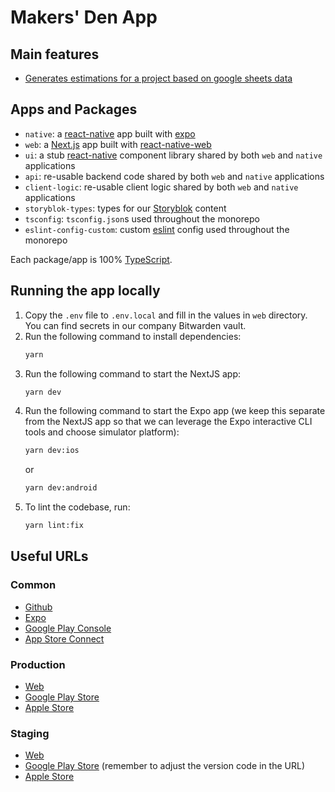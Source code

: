 # Makers' Den App

## Main features

- [Generates estimations for a project based on google sheets data](https://github.com/Makers-Den/makersden-app/tree/main/docs/features/generate-estimation-based-on-google-sheet-data.md)

## Apps and Packages

- `native`: a [react-native](https://reactnative.dev/) app built with [expo](https://docs.expo.dev/)
- `web`: a [Next.js](https://nextjs.org/) app built with [react-native-web](https://necolas.github.io/react-native-web/)
- `ui`: a stub [react-native](https://reactnative.dev/) component library shared by both `web` and `native` applications
- `api`: re-usable backend code shared by both `web` and `native` applications
- `client-logic`: re-usable client logic shared by both `web` and `native` applications
- `storyblok-types`: types for our [Storyblok](https://www.storyblok.com/) content
- `tsconfig`: `tsconfig.json`s used throughout the monorepo
- `eslint-config-custom`: custom [eslint](https://eslint.org/) config used throughout the monorepo

Each package/app is 100% [TypeScript](https://www.typescriptlang.org/).

## Running the app locally

1. Copy the `.env` file to `.env.local` and fill in the values in `web` directory. You can find secrets in our company Bitwarden vault.
2. Run the following command to install dependencies:
   ```sh
   yarn
   ```
3. Run the following command to start the NextJS app:
   ```sh
   yarn dev
   ```
4. Run the following command to start the Expo app (we keep this separate from the NextJS app so that we can leverage the Expo interactive CLI tools and choose simulator platform):
   ```sh
   yarn dev:ios
   ```
   or
   ```sh
   yarn dev:android
   ```
5. To lint the codebase, run:
   ```sh
   yarn lint:fix
   ```
## Useful URLs

### Common

- [Github](https://github.com/Makers-Den/makersden-app)
- [Expo](https://expo.dev/accounts/makers-den/projects/makers-den-app)
- [Google Play Console](https://play.google.com/console/u/0/developers/6345751192958164007/app/4972300878448480167/app-dashboard)
- [App Store Connect](https://appstoreconnect.apple.com/apps/1662830466/appstore/ios/version/deliverable)

### Production

- [Web](https://app.makersden.io/)
- [Google Play Store](https://play.google.com/store/apps/details?id=io.makersden.app)
- [Apple Store](https://apps.apple.com/us/app/makers-den-app/id1662830466)

### Staging
 
- [Web](https://staging.app.makersden.io/)
- [Google Play Store](https://play.google.com/apps/test/io.makersden.app/55) (remember to adjust the version code in the URL)
- [Apple Store](https://appstoreconnect.apple.com/apps/1662830466/testflight/groups/54f472ec-0213-42b1-8022-333a7342f30f)
